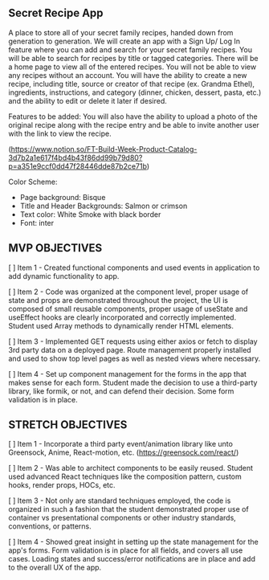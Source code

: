 ## Secret Recipe App
A place to store all of your secret family recipes, handed down from generation to generation. We will create an app with a Sign Up/ Log In feature where you can add and search for your secret family recipes. You will be able to search for recipes by title or tagged categories. There will be a home page to view all of the entered recipes. You will not be able to view any recipes without an account. You will have the ability to create a new recipe, including title, source or creator of that recipe (ex. Grandma Ethel), ingredients, instructions, and category (dinner, chicken, dessert, pasta, etc.) and the ability to edit or delete it later if desired. 

Features to be added:
You will also have the ability to upload a photo of the original recipe along with the recipe entry and be able to invite another user with the link to view the recipe.

(https://www.notion.so/FT-Build-Week-Product-Catalog-3d7b2a1e617f4bd4b43f86dd99b79d80?p=a351e9ccf0dd47f28446dde87b2ce71b)

Color Scheme:
- Page background: Bisque
- Title and Header Backgrounds: Salmon or crimson
- Text color: White Smoke with black border
- Font: inter

## MVP OBJECTIVES
[ ] Item 1 - Created functional components and used events in application to add dynamic functionality to app.

[ ] Item 2 - Code was organized at the component level, proper usage of state and props are demonstrated throughout the project, the UI is composed of small reusable components, proper usage of useState and useEffect hooks are clearly incorporated and correctly implemented. Student used Array methods to dynamically render HTML elements.

[ ] Item 3 - Implemented GET requests using either axios or fetch to display 3rd party data on a deployed page. Route management properly installed and used to show top level pages as well as nested views where necessary.

[ ] Item 4 - Set up component management for the forms in the app that makes sense for each form. Student made the decision to use a third-party library, like formik, or not, and can defend their decision. Some form validation is in place.

## STRETCH OBJECTIVES
[ ] Item 1 - Incorporate a third party event/animation library like unto Greensock, Anime, React-motion, etc. (https://greensock.com/react/)

[ ] Item 2 - Was able to architect components to be easily reused. Student used advanced React techniques like the composition pattern, custom hooks, render props, HOCs, etc.

[ ] Item 3 - Not only are standard techniques employed, the code is organized in such a fashion that the student demonstrated proper use of container vs presentational components or other industry standards, conventions, or patterns.

[ ] Item 4 - Showed great insight in setting up the state management for the app's forms. Form validation is in place for all fields, and covers all use cases. Loading states and success/error notifications are in place and add to the overall UX of the app.





